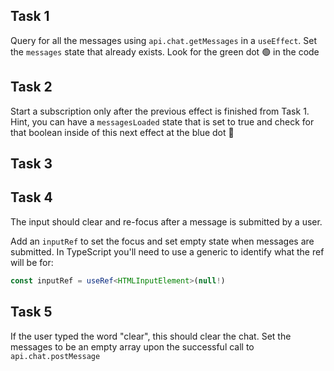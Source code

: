 ## Task 1

Query for all the messages using `api.chat.getMessages` in a `useEffect`. Set the `messages` state that already exists. Look for the green dot 🟢 in the code

## Task 2

Start a subscription only after the previous effect is finished from Task 1. Hint, you can have a `messagesLoaded` state that is set to true and check for that boolean inside of this next effect at the blue dot 🔵

## Task 3

## Task 4

The input should clear and re-focus after a message is submitted by a user.

Add an `inputRef` to set the focus and set empty state when messages are submitted. In TypeScript you'll need to use a generic to identify what the ref will be for:

```ts
const inputRef = useRef<HTMLInputElement>(null!)
```

## Task 5

If the user typed the word "clear", this should clear the chat. Set the messages to be an empty array upon the successful call to `api.chat.postMessage`
